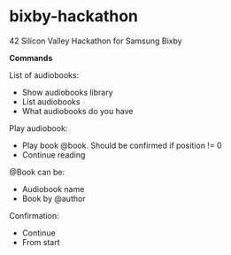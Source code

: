 # bixby-hackathon
42 Silicon Valley Hackathon for Samsung Bixby

**Commands**

List of audiobooks:
* Show audiobooks library
* List audiobooks
* What audiobooks do you have

Play audiobook:
* Play book @book. Should be confirmed if position != 0
* Continue reading

@Book can be:
* Audiobook name
* Book by @author

Confirmation:
* Continue
* From start
